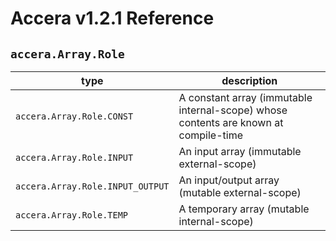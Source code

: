 [//]: # (Project: Accera)
[//]: # (Version: v1.2.1)

# Accera v1.2.1 Reference
## `accera.Array.Role`

type | description
--- | ---
`accera.Array.Role.CONST` | A constant array (immutable internal-scope) whose contents are known at compile-time
`accera.Array.Role.INPUT` | An input array (immutable external-scope)
`accera.Array.Role.INPUT_OUTPUT` | An input/output array (mutable external-scope)
`accera.Array.Role.TEMP` | A temporary array (mutable internal-scope)


<div style="page-break-after: always;"></div>
